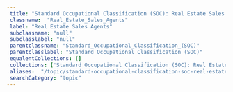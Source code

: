 ```yaml
--- 
 title: "Standard Occupational Classification (SOC): Real Estate Sales Agents" 
 classname:  "Real_Estate_Sales_Agents" 
 label: "Real Estate Sales Agents" 
 subclassname: "null" 
 subclasslabel: "null" 
 parentclassname: "Standard_Occupational_Classification_(SOC)" 
 parentclasslabel: "Standard Occupational Classification (SOC)" 
 equalentCollections: [] 
 collections: ['Standard Occupational Classification (SOC): Real Estate Sales Agents']
 aliases:  "/topic/standard-occupational-classification-soc-real-estate-sales-agents"  
 searchCategory: "topic" 
---
```

